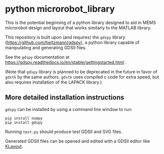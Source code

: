 # python microrobot_library

This is the potential beginning of a python library designed to aid in MEMS microrobot design and layout that works similarly to the MATLAB library.  

This repository is built upon (and requires) the `gdspy` library (https://github.com/heitzmann/gdspy), a python library capable of manipulating and generating GDSII files.

See the `gdspy` documentation at https://gdspy.readthedocs.io/en/stable/gettingstarted.html .

(Note that `gdspy` library is planned to be deprecated in the future in favor of `gdstk` by the same authors. `gdstk` uses compiled c code for extra speed, but also requires installation of the LAPACK library.)

## More detailed installation instructions

`gdspy` can be installed by using a command line window to run:

```
pip install numpy
pip install gdspy
```

Running `test.py` should produce test GDSII and SVG files.

Generated GDSII files can be opened and edited with a GDSII editor like [KLayout](https://klayout.de/).
